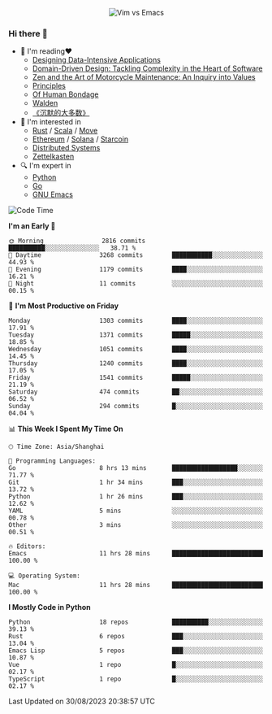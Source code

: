 <p align="center">
    <img src="https://gist.githubusercontent.com/coldnight/e696baffb094e71c96cb302118878eae/raw/40ea5053a6f66cc65f90f437e4173497da225958/banner.gif" alt="Vim vs Emacs" />
</p>

### Hi there 👋

- 📖 I'm reading❤️
    + [Designing Data-Intensive Applications](https://www.oreilly.com/library/view/designing-data-intensive-applications/9781491903063/)
    + [Domain-Driven Design: Tackling Complexity in the Heart of Software](https://www.dddcommunity.org/book/evans_2003/)
    + [Zen and the Art of Motorcycle Maintenance: An Inquiry into Values](https://en.wikipedia.org/wiki/Zen_and_the_Art_of_Motorcycle_Maintenance)
    + [Principles](https://www.principles.com/)
    + [Of Human Bondage](https://en.wikipedia.org/wiki/Of_Human_Bondage)
    + [Walden](https://en.wikipedia.org/wiki/Walden)
    + [《沉默的大多数》](https://en.wikipedia.org/wiki/Silent_majority)
- 🌱 I'm interested in
    + [Rust](https://www.rust-lang.org/) / [Scala](https://www.scala-lang.org/) / [Move](https://github.com/move-language/move/)
    + [Ethereum](https://ethereum.org/en/) / [Solana](https://solana.com/) / [Starcoin](https://github.com/starcoinorg/starcoin)
	+ [Distributed Systems](https://www.linuxzen.com/notes/topics/20200320174417_%E5%88%86%E5%B8%83%E5%BC%8F/)
	+ [Zettelkasten](https://www.linuxzen.com/notes/notes/20220120080920-slip_box/)
- 🔍 I'm expert in
    + [Python](https://www.python.org/)
    + [Go](https://go.dev/)
    + [GNU Emacs](https://www.gnu.org/software/emacs/)

<!--START_SECTION:waka-->
![Code Time](http://img.shields.io/badge/Code%20Time-2%2C331%20hrs%2056%20mins-blue)

**I'm an Early 🐤** 

```text
🌞 Morning                2816 commits        ██████████░░░░░░░░░░░░░░░   38.71 % 
🌆 Daytime                3268 commits        ███████████░░░░░░░░░░░░░░   44.93 % 
🌃 Evening                1179 commits        ████░░░░░░░░░░░░░░░░░░░░░   16.21 % 
🌙 Night                  11 commits          ░░░░░░░░░░░░░░░░░░░░░░░░░   00.15 % 
```
📅 **I'm Most Productive on Friday** 

```text
Monday                   1303 commits        ████░░░░░░░░░░░░░░░░░░░░░   17.91 % 
Tuesday                  1371 commits        █████░░░░░░░░░░░░░░░░░░░░   18.85 % 
Wednesday                1051 commits        ████░░░░░░░░░░░░░░░░░░░░░   14.45 % 
Thursday                 1240 commits        ████░░░░░░░░░░░░░░░░░░░░░   17.05 % 
Friday                   1541 commits        █████░░░░░░░░░░░░░░░░░░░░   21.19 % 
Saturday                 474 commits         ██░░░░░░░░░░░░░░░░░░░░░░░   06.52 % 
Sunday                   294 commits         █░░░░░░░░░░░░░░░░░░░░░░░░   04.04 % 
```


📊 **This Week I Spent My Time On** 

```text
🕑︎ Time Zone: Asia/Shanghai

💬 Programming Languages: 
Go                       8 hrs 13 mins       ██████████████████░░░░░░░   71.77 % 
Git                      1 hr 34 mins        ███░░░░░░░░░░░░░░░░░░░░░░   13.72 % 
Python                   1 hr 26 mins        ███░░░░░░░░░░░░░░░░░░░░░░   12.62 % 
YAML                     5 mins              ░░░░░░░░░░░░░░░░░░░░░░░░░   00.78 % 
Other                    3 mins              ░░░░░░░░░░░░░░░░░░░░░░░░░   00.51 % 

🔥 Editors: 
Emacs                    11 hrs 28 mins      █████████████████████████   100.00 % 

💻 Operating System: 
Mac                      11 hrs 28 mins      █████████████████████████   100.00 % 
```

**I Mostly Code in Python** 

```text
Python                   18 repos            ██████████░░░░░░░░░░░░░░░   39.13 % 
Rust                     6 repos             ███░░░░░░░░░░░░░░░░░░░░░░   13.04 % 
Emacs Lisp               5 repos             ███░░░░░░░░░░░░░░░░░░░░░░   10.87 % 
Vue                      1 repo              █░░░░░░░░░░░░░░░░░░░░░░░░   02.17 % 
TypeScript               1 repo              █░░░░░░░░░░░░░░░░░░░░░░░░   02.17 % 
```




 Last Updated on 30/08/2023 20:38:57 UTC
<!--END_SECTION:waka-->
